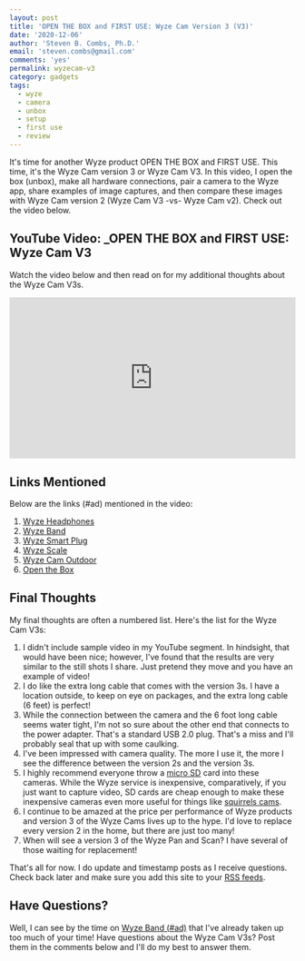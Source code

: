 ```yaml
---
layout: post
title: 'OPEN THE BOX and FIRST USE: Wyze Cam Version 3 (V3)'
date: '2020-12-06'
author: 'Steven B. Combs, Ph.D.'
email: 'steven.combs@gmail.com'
comments: 'yes'
permalink: wyzecam-v3
category: gadgets
tags:
  - wyze
  - camera
  - unbox
  - setup
  - first use
  - review
---
```


It's time for another Wyze product OPEN THE BOX and FIRST USE. This time, it's the Wyze Cam version 3 or Wyze Cam V3. In this video, I open the box (unbox), make all hardware connections, pair a camera to the Wyze app, share examples of image captures, and then compare these images with Wyze Cam version 2 (Wyze Cam V3 -vs- Wyze Cam v2). Check out the video below.

## YouTube Video: _OPEN THE BOX and FIRST USE: Wyze Cam V3

Watch the video below and then read on for my additional thoughts about the Wyze Cam V3s.

<div style="position:relative;padding-top:56.25%;"><p><iframe src="https://www.youtube.com/embed/LArZt2AKJK0" frameborder="0" allowfullscreen="true" mozallowfullscreen="true" webkitallowfullscreen="true" style="position:absolute;top:0;left:0;width:100%;height:100%;"></iframe></p></div>

## Links Mentioned

Below are the links (#ad) mentioned in the video:

1. [Wyze Headphones](https://wyze.com/wyze-headphones.html)
2. [Wyze Band](https://amzn.to/3fo229k)
3. [Wyze Smart Plug](https://amzn.to/2Y4W3ig)
4. [Wyze Scale](https://amzn.to/31SsVMs)
5. [Wyze Cam Outdoor](https://www.stevencombs.com/gadgets/2020/08/17/unbox-setup-wyze-cam-outdoor.html)
6. [ Open the Box](https://www.stevencombs.com/mega65-1)

## Final Thoughts

My final thoughts are often a numbered list. Here's the list for the Wyze Cam V3s:

1. I didn't include sample video in my YouTube segment. In hindsight, that would have been nice; however, I've found that the results are very similar to the still shots I share. Just pretend they move and you have an example of video!
2. I do like the extra long cable that comes with the version 3s. I have a location outside, to keep on eye on packages, and the extra long cable (6 feet) is perfect!
3. While the connection between the camera and the 6 foot long cable seems water tight, I'm not so sure about the other end that connects to the power adapter. That's a standard USB 2.0 plug. That's a miss and I'll probably seal that up with some caulking.
4. I've been impressed with camera quality. The more I use it, the more I see the difference between the version 2s and the version 3s.
5. I highly recommend everyone throw a [micro SD](https://amzn.to/3qAm1qM) card into these cameras. While the Wyze service is inexpensive, comparatively, if you just want to capture video, SD cards are cheap enough to make these inexpensive cameras even more useful for things like [squirrels cams](https://youtu.be/iMRspt-YkDw).
6. I continue to be amazed at the price per performance of Wyze products and version 3 of the Wyze Cams lives up to the hype. I'd love to replace every version 2 in the home, but there are just too many!
7. When will see a version 3 of the Wyze Pan and Scan? I have several of those waiting for replacement!

That's all for now. I do update and timestamp posts as I receive questions. Check back later and make sure you add this site to your [RSS feeds](https://www.stevencombs.com/rss).

## Have Questions?

Well, I can see by the time on [Wyze Band (#ad)](https://amzn.to/2PXhPQM) that I've already taken up too much of your time! Have questions about the Wyze Cam V3s? Post them in the comments below and I'll do my best to answer them.
